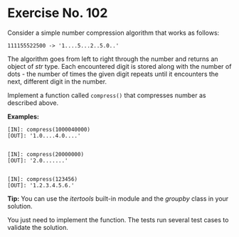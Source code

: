 # Exercise No. 102

Consider a simple number compression algorithm that works as follows:


    111155522500 -> '1....5...2..5.0..'


The algorithm goes from left to right through the number and returns an object of *str* type. Each encountered digit is stored along with the number of dots - the number of times the given digit repeats until it encounters the next, different digit in the number.

Implement a function called `compress()` that compresses number as described above.


**Examples:**


    [IN]: compress(1000040000)
    [OUT]: '1.0....4.0....'


    [IN]: compress(20000000)
    [OUT]: '2.0.......'


    [IN]: compress(123456)
    [OUT]: '1.2.3.4.5.6.'


**Tip:** You can use the *itertools* built-in module and the *groupby* class in your solution.


You just need to implement the function. The  tests run several test cases to validate the solution.